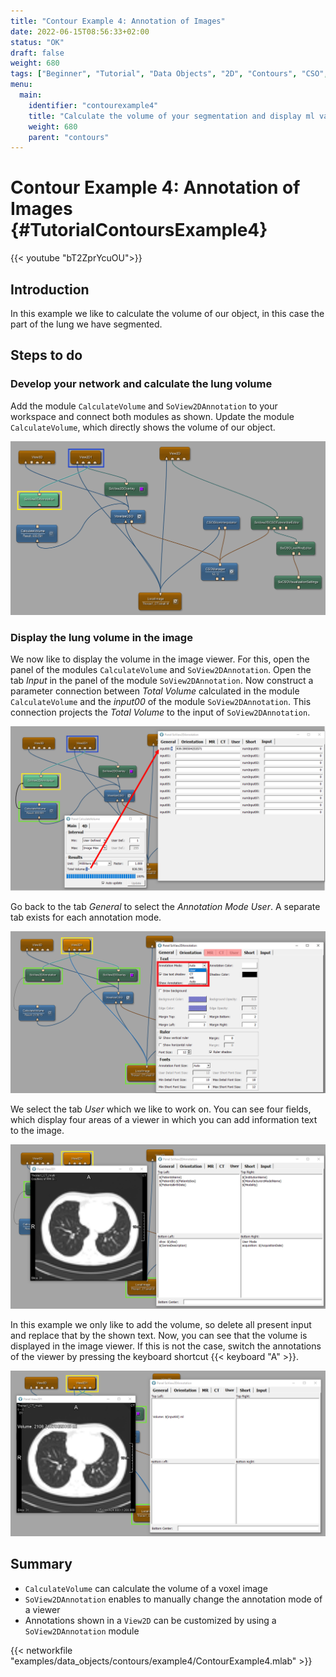 ```yaml
---
title: "Contour Example 4: Annotation of Images"
date: 2022-06-15T08:56:33+02:00
status: "OK"
draft: false
weight: 680
tags: ["Beginner", "Tutorial", "Data Objects", "2D", "Contours", "CSO", "Annotations"]
menu: 
  main:
    identifier: "contourexample4"
    title: "Calculate the volume of your segmentation and display ml value on your image in viewer"
    weight: 680
    parent: "contours"
---
```

# Contour Example 4: Annotation of Images {#TutorialContoursExample4}

{{< youtube "bT2ZprYcuOU">}}

## Introduction
In this example we like to calculate the volume of our object, in this
case the part of the lung we have segmented. 

## Steps to do
### Develop your network and calculate the lung volume
Add the module `CalculateVolume` and `SoView2DAnnotation` to your workspace
and connect both modules as shown. Update the module `CalculateVolume`,
which directly shows the volume of our object.

![Data Objects Contours Example 4](/images/tutorials/dataobjects/contours/DO4_01.png "Data Objects Contours Example 4")

### Display the lung volume in the image
We now like to display the volume in the image viewer. For this, open
the panel of the modules `CalculateVolume` and `SoView2DAnnotation`.
Open the tab *Input* in the panel of the module `SoView2DAnnotation`. Now
construct a parameter connection between *Total Volume* calculated in
the module `CalculateVolume` and the *input00* of the module
`SoView2DAnnotation`. This connection projects the *Total Volume* to the
input of `SoView2DAnnotation`.

![Display Volume](/images/tutorials/dataobjects/contours/DO4_02.png "Display Volume")

Go back to the tab *General* to select the *Annotation Mode User*. A separate tab exists for
each annotation mode.

![Annotate Image](/images/tutorials/dataobjects/contours/DO4_03_2.png "Annotate Image")

We select the tab *User* which we like to work on. You can see four
fields, which display four areas of a viewer in which you can add
information text to the image.

![Annotate Image 2](/images/tutorials/dataobjects/contours/DO4_04.png "Annotate Image")

In this example we only like to add the volume, so delete all present
input and replace that by the shown text. Now, you can see that the
volume is displayed in the image viewer. If this is not the case, switch
the annotations of the viewer by pressing the keyboard shortcut {{< keyboard "A" >}}.

![Display Volume in Image](/images/tutorials/dataobjects/contours/DO4_05.png "Display Volume in Image")

## Summary
* `CalculateVolume` can calculate the volume of a voxel image
* `SoView2DAnnotation` enables to manually change the annotation mode of a viewer
* Annotations shown in a `View2D` can be customized by using a `SoView2DAnnotation` module

{{< networkfile "examples/data_objects/contours/example4/ContourExample4.mlab" >}}

 [//]: <> (MVL-682)

